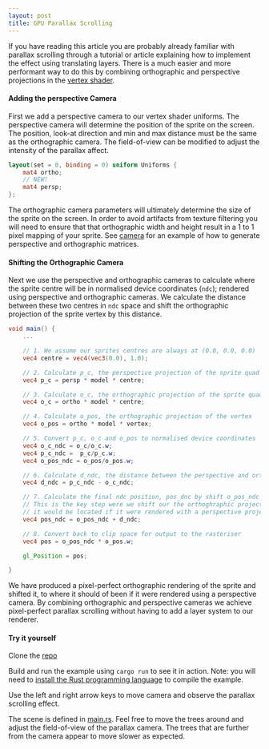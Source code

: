 ```yaml
---
layout: post
title: GPU Parallax Scrolling 
---
```


If you have reading this article you are probably already familiar with parallax scrolling through a tutorial or article
explaining how to implement the effect using translating layers.
There is a much easier and more performant way to do this by combining orthographic and perspective projections in the [vertex shader](https://github.com/rishflab/parallax-scrolling-shader/blob/master/shaders/shader.vert).
 
 #### Adding the perspective Camera
First we add a perspective camera to our vertex shader uniforms. The perspective camera will determine the 
position of the sprite on the screen. The position, look-at direction and min and max distance must be the same as
the orthographic camera. The field-of-view can be modified to adjust the intensity of the parallax affect.

```glsl
layout(set = 0, binding = 0) uniform Uniforms {
    mat4 ortho;
    // NEW!
    mat4 persp;
};
```


The orthographic camera parameters will ultimately determine the size of the sprite on the screen. In order to avoid
artifacts from texture filtering you will need to  ensure that that orthographic width and height result in a 1 to 1
pixel mapping of your sprite.
See [camera](https://github.com/rishflab/parallax-scrolling-shader/blob/master/src/camera.rs) for an example of how to generate perspective and orthographic matrices.


 #### Shifting the Orthographic Camera
Next we use the perspective and orthographic cameras to calculate where the sprite centre will be
in normalised device coordinates (`ndc`); rendered using perspective and
orthographic cameras. We calculate the distance between these two centres in `ndc` space and shift
the orthographic projection of the sprite vertex by this distance. 

```glsl
void main() {
    ...

    // 1. We assume our sprites centres are always at (0.0, 0.0, 0.0)
    vec4 centre = vec4(vec3(0.0), 1.0);

    // 2. Calculate p_c, the perspective projection of the sprite quad centre
    vec4 p_c = persp * model * centre;

    // 3. Calculate o_c, the orthographic projection of the sprite quad centre
    vec4 o_c = ortho * model * centre;

    // 4. Calculate o_pos, the orthographic projection of the vertex
    vec4 o_pos = ortho * model * vertex;

    // 5. Convert p_c, o_c and o_pos to normalised device coordinates
    vec4 o_c_ndc = o_c/o_c.w;
    vec4 p_c_ndc =  p_c/p_c.w;
    vec4 o_pos_ndc = o_pos/o_pos.w;

    // 6. Calculate d_ndc, the distance between the perspective and orthographic centres in ndc coordinates
    vec4 d_ndc = p_c_ndc - o_c_ndc;

    // 7. Calculate the final ndc position, pos_dnc by shift o_pos_ndc by d_ndc
    // This is the key step were we shift our the orthoghraphic projection of our sprite centre to where
    // it would be located if it were rendered with a perspective projection
    vec4 pos_ndc = o_pos_ndc + d_ndc;

    // 8. Convert back to clip space for output to the rasteriser
    vec4 pos = o_pos_ndc * o_pos.w;

    gl_Position = pos;

}
```

We have produced a pixel-perfect orthographic rendering of the sprite and shifted it, to where it should of been if it
were rendered using a perspective camera. By combining orthographic and perspective cameras we achieve pixel-perfect
parallax scrolling without having to add a layer system to our renderer.


#### Try it yourself

Clone the [repo](https://github.com/rishflab/parallax-scrolling-shader.git)

Build and run the example using `cargo run` to see it in action.
Note: you will need to [install the Rust programming language](https://rustup.rs) to compile the example. 

Use the left and right arrow keys to move camera and observe the parallax scrolling effect.

The scene is defined in [main.rs](https://github.com/rishflab/parallax-scrolling-shader/blob/master/src/main.rs). Feel
free to move the trees around and adjust the field-of-view of the parallax camera. The trees that are further from the
camera appear to move slower as expected.


